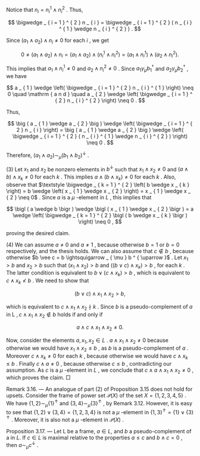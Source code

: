 Notice that $n _ { i } = n _ { i } ^ { 1 } \wedge n _ { i } ^ { 2 }$ . Thus,  

$$
\bigwedge _ { i = 1 } ^ { 2 } n _ { i } = \bigwedge _ { i = 1 } ^ { 2 } ( n _ { i } ^ { 1 } \wedge n _ { i } ^ { 2 } ) .
$$  

Since $( a _ { 1 } \land a _ { 2 } ) \land n _ { i } \neq 0$ for each $i$ , we get  

$$
0 \neq { \big ( } a _ { 1 } \wedge a _ { 2 } { \big ) } \wedge n _ { i } = { \big ( } a _ { 1 } \wedge a _ { 2 } { \big ) } \wedge { \big ( } n _ { i } ^ { 1 } \wedge n _ { i } ^ { 2 } { \big ) } = { \big ( } a _ { 1 } \wedge n _ { i } ^ { 1 } { \big ) } \wedge { \big ( } a _ { 2 } \wedge n _ { i } ^ { 2 } { \big ) } .
$$  

This implies that $a _ { 1 } \wedge n _ { i } ^ { 1 } \neq 0$ and $a _ { 2 } \wedge n _ { i } ^ { 2 } \not = 0$ . Since $a _ { 1 } \gamma _ { \mu } b _ { 1 } ^ { \dagger }$ and $a _ { 2 } \gamma _ { \mu } b _ { 2 } ^ { \dagger }$ , we have  

$$
a _ { 1 } \wedge \left( \bigwedge _ { i = 1 } ^ { 2 } n _ { i } ^ { 1 } \right) \neq 0 \quad \mathrm { a n d } \quad a _ { 2 } \wedge \left( \bigwedge _ { i = 1 } ^ { 2 } n _ { i } ^ { 2 } \right) \neq 0 .
$$  

Thus,  

$$
\big ( a _ { 1 } \wedge a _ { 2 } \big ) \wedge \left( \bigwedge _ { i = 1 } ^ { 2 } n _ { i } \right) = \big ( a _ { 1 } \wedge a _ { 2 } \big ) \wedge \left( \bigwedge _ { i = 1 } ^ { 2 } ( n _ { i } ^ { 1 } \wedge n _ { i } ^ { 2 } ) \right) \neq 0 .
$$  

Therefore, $( a _ { 1 } \wedge a _ { 2 } ) \sim _ { \mu } ( b _ { 1 } \wedge b _ { 2 } ) ^ { \downarrow }$ .  

(3) Let $x _ { 1 }$ and $x _ { 2 }$ be nonzero elements in $b ^ { \downarrow }$ such that $x _ { 1 } \wedge x _ { 2 } \neq 0$ and $( a \wedge b ) \wedge x _ { k } \neq 0$ for each $k$ . This implies $a \wedge ( b \wedge x _ { k } ) \neq 0$ for each $k$ . Also, observe that $\textstyle \bigwedge _ { k = 1 } ^ { 2 } \left( b \wedge x _ { k } \right) = b \wedge \left( x _ { 1 } \wedge x _ { 2 } \right) = x _ { 1 } \wedge x _ { 2 } \neq 0$ . Since $a$ is a $\mu$ -element in $L$ , this implies that  

$$
\bigl ( a \wedge b \bigr ) \wedge \bigl ( x _ { 1 } \wedge x _ { 2 } \bigr ) = a \wedge \left( \bigwedge _ { k = 1 } ^ { 2 } \bigl ( b \wedge x _ { k } \bigr ) \right) \neq 0 ,
$$  

proving the desired claim.  

(4) We can assume $a \neq 0$ and $a \neq 1$ , because otherwise $b = 1$ or $b = 0$ respectively, and the thesis holds. We can also assume that $c \notin b$ , because otherwise $b \vee c = b \ightsquigarrow _ { \mu } b ^ { \uparrow }$ . Let $x _ { 1 } > b$ and $x _ { 2 } > b$ such that $\left( x _ { 1 } \wedge x _ { 2 } \right) > b$ and $( ( b \lor c ) \land x _ { k } ) > b$ , for each $k$ . The latter condition is equivalent to $b \vee \left( c \wedge x _ { k } \right) > b$ , which is equivalent to $c \land x _ { k } \nless b$ . We need to show that  

$$
( b \lor c ) \land x _ { 1 } \land x _ { 2 } > b ,
$$  

which is equivalent to $c \land x _ { 1 } \land x _ { 2 } \nmid k$ . Since $b$ is a pseudo-complement of $a$ in L $, c \wedge x _ { 1 } \wedge x _ { 2 } \not \in b$ holds if and only if  

$$
a \wedge c \wedge x _ { 1 } \wedge x _ { 2 } \neq 0 .
$$  

Now, consider the elements $a , x _ { 1 } , x _ { 2 } \in L$ . $a \wedge x _ { 1 } \wedge x _ { 2 } \neq 0$ because otherwise we would have $x _ { 1 } \land x _ { 2 } \leqslant b$ , as $b$ is a pseudo-complement of $a$ . Moreover $c \wedge x _ { k } \neq 0$ for each $k$ , because otherwise we would have $c \land x _ { k } \leqslant b$ . Finally $c \wedge a \not = 0$ , because otherwise $c \leqslant b$ , contradicting our assumption. As $c$ is a $\mu$ -element in $L$ , we conclude that $c \wedge a \wedge x _ { 1 } \wedge x _ { 2 } \neq 0$ , which proves the claim. □  

Remark 3.16. — An analogue of part (2) of Proposition 3.15 does not hold for upsets. Consider the frame of power set ${ \mathcal { P } } ( X )$ of the set $X = \{ 1 , 2 , 3 , 4 , 5 \}$ . We have $\{ 1 , 2 \} \sim _ { \mu } \{ 1 \} ^ { \uparrow }$ and $\{ 3 , 4 \} \sim _ { \mu } \{ 3 \} ^ { \uparrow }$ , by Remark 3.12. However, it is easy to see that $\{ 1 , 2 \} \vee \{ 3 , 4 \} = \{ 1 , 2 , 3 , 4 \}$ is not a $\mu$ -element in $\{ 1 , 3 \} ^ { \uparrow } = \{ 1 \} \vee \{ 3 \} ^ { \uparrow }$ . Moreover, it is also not a $\mu$ -element in ${ \mathcal { P } } ( X )$ .  

Proposition 3.17. — Let L be a frame, $a \in L ,$ and $b$ a pseudo-complement of a in $L .$ If $c \in L$ is maximal relative to the properties $a \leqslant c$ and $b \wedge c = 0$ , then $a \sim _ { \mu } c ^ { \downarrow }$ .  